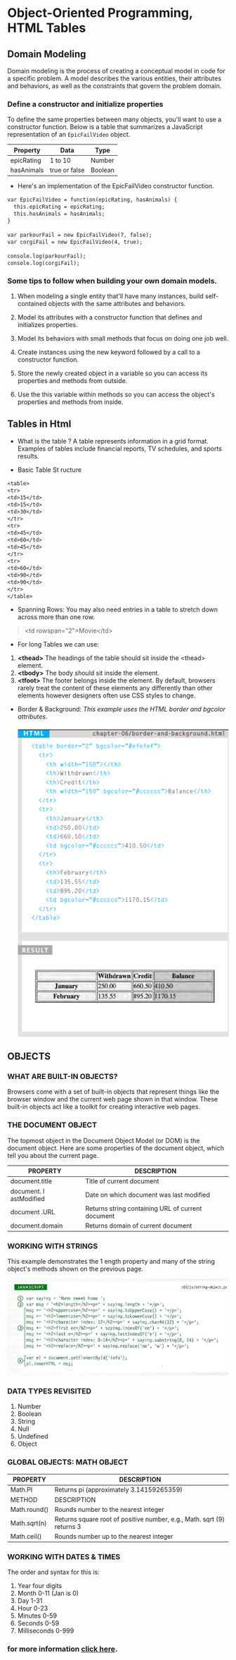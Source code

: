 # Object-Oriented Programming, HTML Tables

## Domain Modeling
Domain modeling is the process of creating a conceptual model in code for a specific problem. A model describes the various entities, their attributes and behaviors, as well as the constraints that govern the problem domain.

### Define a constructor and initialize properties
To define the same properties between many objects, you'll want to use a constructor function. Below is a table that summarizes a JavaScript representation of an `EpicFailVideo` object.

Property  |	Data   | Type
----------|--------|------
epicRating |1 to 10 | Number
hasAnimals |true or false |	Boolean

* Here's an implementation of the EpicFailVideo constructor function.


```
var EpicFailVideo = function(epicRating, hasAnimals) {
  this.epicRating = epicRating;
  this.hasAnimals = hasAnimals;
}

var parkourFail = new EpicFailVideo(7, false);
var corgiFail = new EpicFailVideo(4, true);

console.log(parkourFail);
console.log(corgiFail);
```

### Some tips to follow when building your own domain models.

1. When modeling a single entity that'll have many instances, build self-contained objects with the same attributes and behaviors.

2. Model its attributes with a constructor function that defines and initializes properties.
3. Model its behaviors with small methods that focus on doing one job well.
4. Create instances using the new keyword followed by a call to a constructor function.
5. Store the newly created object in a variable so you can access its properties and methods from outside.
6. Use the this variable within methods so you can access the object's properties and methods from inside.

## Tables in Html 
* What is the table ?
A table represents information in a grid format. Examples of tables include financial reports, TV schedules, and sports results.

* Basic Table St ructure

```
<table>
<tr>
<td>15</td>
<td>15</td>
<td>30</td>
</tr>
<tr>
<td>45</td>
<td>60</td>
<td>45</td>
</tr>
<tr>
<td>60</td>
<td>90</td>
<td>90</td>
</tr>
</table>
```

* Spanning Rows: 
You may also need entries in a table to stretch down across more than one row.
> \<td rowspan="2">Movie\</td>

* For long Tables we can use:
1.  **\<thead>** The headings of the table should sit inside the \<thead> element.
2. **\<tbody>** The body should sit inside the <tbody> element.
3. **\<tfoot>** The footer belongs inside the <tfoot> element.
By default, browsers rarely treat the content of these elements any differently than other elements however designers often use CSS styles to change.

* Border & Background:
*This example uses the HTML border and bgcolor attributes.*
![border for img](border.png)


## OBJECTS
### WHAT ARE BUILT-IN OBJECTS?
Browsers come with a set of built-in objects that represent things like the browser window and the current web page shown in that window. These built-in objects act like a toolkit for creating interactive web pages.

### THE DOCUMENT OBJECT
The topmost object in the Document Object Model (or DOM) is the document object.
Here are some properties of the document object, which tell you about the current page.

PROPERTY |DESCRIPTION
---------|-----------
document.title | Title of current document
document. l astModified |Date on which document was last modified
document .URL |Returns string containing URL of current document
document.domain | Returns domain of current document


### WORKING WITH STRINGS
This example demonstrates the 1 ength property and many of the string object's methods shown on the previous page.

![strings](strings.png)

### DATA TYPES REVISITED
1. Number
2. Boolean
3. String
4. Null
5. Undefined
6. Object

### GLOBAL OBJECTS: MATH OBJECT

PROPERTY | DESCRIPTION
---------|--------------
Math.PI | Returns pi (approximately 3.14159265359)
METHOD  |DESCRIPTION
Math.round() | Rounds number to the nearest integer
Math.sqrt(n) |Returns square root of positive number, e.g., Math. sqrt (9) returns 3
Math.ceil() | Rounds number up to the nearest integer

### WORKING WITH DATES & TIMES
The order and syntax for this is:
1. Year four digits
2. Month 0-11 (Jan is 0)
3. Day 1-31
4. Hour 0-23
5. Minutes 0-59
6. Seconds 0-59
7. Milliseconds 0-999


### for more information [click here](https://www.w3schools.com/js/js_object_definition.asp).


